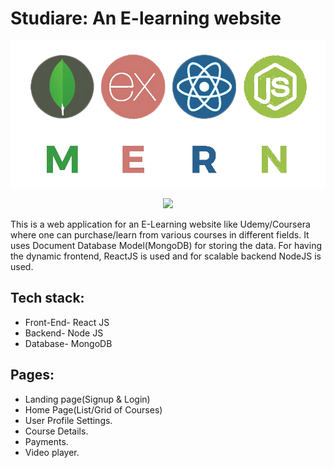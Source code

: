 # Studiare: An E-learning website
<div align="center">


<img src="mern.png">

[![](https://img.shields.io/badge/IDE-Visual_Studio_Code-purple?style=for-the-badge&logo=visual-studio-code)](https://code.visualstudio.com/  "Visual Studio Code")

</div>

This is a web application for an E-Learning website like Udemy/Coursera where one can purchase/learn from various courses in different fields. It uses Document Database Model(MongoDB) for storing the data. For having the dynamic frontend, ReactJS is used and for scalable backend NodeJS is used.

## Tech stack:
<ul>
  <li>Front-End-  	React JS</li>
  <li>Backend- 	Node JS</li>
  <li>Database-	MongoDB</li>
</ul>

## Pages: 
<ul>
	<li>Landing page(Signup & Login)</li>
	<li>Home Page(List/Grid of Courses)</li>
	<li>User Profile Settings.</li>
	<li>Course Details.</li>
	<li>Payments.</li>
  <li>Video player. </li>
</ul>

